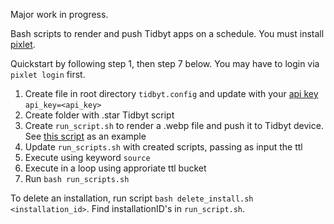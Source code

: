 Major work in progress. 

Bash scripts to render and push Tidbyt apps on a schedule. You must install [pixlet](https://tidbyt.dev/docs/build/installing-pixlet).

Quickstart by following step 1, then step 7 below. You may have to login via `pixlet login` first.

1. Create file in root directory `tidbyt.config` and update with your [api key](https://tidbyt.dev/docs/integrate/pushing-apps) `api_key=<api_key>`
2. Create folder with .star Tidbyt script
3. Create `run_script.sh` to render a .webp file and push it to Tidbyt device. See [this script](https://github.com/MichaelYagi/bashbyt/blob/main/db_characters/run_script.sh) as an example
4. Update `run_scripts.sh` with created scripts, passing as input the ttl
5. Execute using keyword `source`
6. Execute in a loop using approriate ttl bucket
7. Run `bash run_scripts.sh`

To delete an installation, run script `bash delete_install.sh <installation_id>`. Find installationID's in `run_script.sh`.
